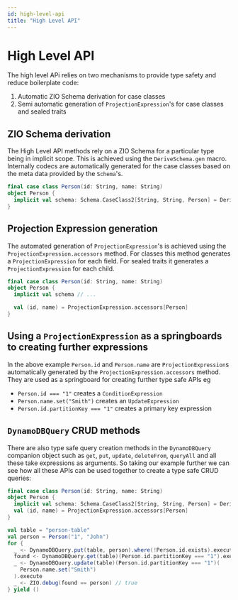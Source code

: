 ```yaml
---
id: high-level-api
title: "High Level API"
---
```


# High Level API
The high level APi relies on two mechanisms to provide type safety and reduce boilerplate code:

1. Automatic ZIO Schema derivation for case classes
2. Semi automatic generation of `ProjectionExpression`'s for case classes and sealed traits 

## ZIO Schema derivation

The High Level API methods rely on a ZIO Schema for a particular type being in implicit scope. This is achieved using the `DeriveSchema.gen` macro. Internally codecs are automatically generated for the case classes based on the meta data provided by the `Schema`'s.

```scala
final case class Person(id: String, name: String)
object Person {
  implicit val schema: Schema.CaseClass2[String, String, Person] = DeriveSchema.gen[Person]
}
```

## Projection Expression generation

The automated generation of `ProjectionExpression`'s is achieved using the `ProjectionExpression.accessors` method. For classes this method generates a `ProjectionExpression` for each field. For sealed traits it generates a `ProjectionExpression` for each child.

```scala
final case class Person(id: String, name: String)
object Person {
  implicit val schema // ...

  val (id, name) = ProjectionExpression.accessors[Person]
}
```

## Using a `ProjectionExpression` as a springboards to creating further expressions

In the above example `Person.id` and `Person.name` are `ProjectionExpression`s automatically generated by the `ProjectionExpression.accessors` method.
They are used as a springboard for creating further type safe APIs eg 
- `Person.id === "1"` creates a `ConditionExpression`
- `Person.name.set("Smith")` creates an `UpdateExpression`
- `Person.id.partitionKey === "1"` creates a primary key expression

## `DynamoDBQuery` CRUD methods

There are also type safe query creation methods in the `DynamoDBQuery` companion object such as `get`, `put`, `update`, `deleteFrom`, `queryAll` and all these take expressions as arguments. So taking our example further we can see how all these APIs can be used together to create a type safe CRUD queries: 

```scala
final case class Person(id: String, name: String)
object Person {
  implicit val schema: Schema.CaseClass2[String, String, Person] = DeriveSchema.gen[Person]
  val (id, name) = ProjectionExpression.accessors[Person]
}

val table = "person-table"
val person = Person("1", "John")
for {
  _ <- DynamoDBQuery.put(table, person).where(!Person.id.exists).execute
  found <- DynamoDBQuery.get(table)(Person.id.partitionKey === "1").execute.absolve
  _ <- DynamoDBQuery.update(table)(Person.id.partitionKey === "1")(
    Person.name.set("Smith")
  ).execute
  _ <- ZIO.debug(found == person) // true
} yield ()
```

